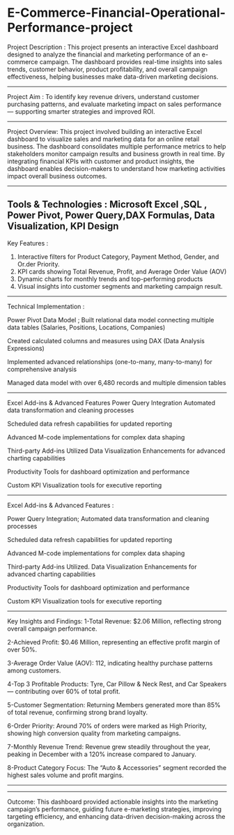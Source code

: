 # E-Commerce-Financial-Operational-Performance-project


Project Description :
This project presents an interactive Excel dashboard designed to analyze the financial and marketing performance of an e-commerce campaign. The dashboard provides real-time insights into sales trends, customer behavior, product profitability, and overall campaign effectiveness, helping businesses make data-driven marketing decisions.

---

Project Aim :
To identify key revenue drivers, understand customer purchasing patterns, and evaluate marketing impact on sales performance — supporting smarter strategies and improved ROI.

---
Project Overview:
This project involved building an interactive Excel dashboard to visualize sales and marketing data for an online retail business. The dashboard consolidates multiple performance metrics to help stakeholders monitor campaign results and business growth in real time. By integrating financial KPIs with customer and product insights, the dashboard enables decision-makers to understand how marketing activities impact overall business outcomes.

---
Tools & Technologies :
Microsoft Excel ,SQL , Power Pivot, Power Query,DAX Formulas, Data Visualization, KPI Design
---
Key Features :
1) Interactive filters for Product Category, Payment Method, Gender, and Or.der Priority.
2) KPI cards showing Total Revenue, Profit, and Average Order Value (AOV)
3) Dynamic charts for monthly trends and top-performing products
4) Visual insights into customer segments and marketing campaign result.


---

Technical Implementation :

Power Pivot Data Model ;
Built relational data model connecting multiple data tables (Salaries, Positions, Locations, Companies)

Created calculated columns and measures using DAX (Data Analysis Expressions)

Implemented advanced relationships (one-to-many, many-to-many) for comprehensive analysis

Managed data model with over 6,480 records and multiple dimension tables

---

Excel Add-ins & Advanced Features
Power Query Integration
Automated data transformation and cleaning processes

Scheduled data refresh capabilities for updated reporting

Advanced M-code implementations for complex data shaping

Third-party Add-ins Utilized
Data Visualization Enhancements for advanced charting capabilities

Productivity Tools for dashboard optimization and performance

Custom KPI Visualization tools for executive reporting 

----
Excel Add-ins & Advanced Features :

Power Query Integration;
Automated data transformation and cleaning processes

Scheduled data refresh capabilities for updated reporting

Advanced M-code implementations for complex data shaping

Third-party Add-ins Utilized.
Data Visualization Enhancements for advanced charting capabilities

Productivity Tools for dashboard optimization and performance

Custom KPI Visualization tools for executive reporting

----

Key Insights and Findings:
1-Total Revenue: $2.06 Million, reflecting strong overall campaign performance.

2-Achieved Profit: $0.46 Million, representing an effective profit margin of over 50%.

3-Average Order Value (AOV): 112, indicating healthy purchase patterns among customers.

4-Top 3 Profitable Products: Tyre, Car Pillow & Neck Rest, and Car Speakers — contributing over 60% of total profit.

5-Customer Segmentation: Returning Members generated more than 85% of total revenue, confirming strong brand loyalty.

6-Order Priority: Around 70% of orders were marked as High Priority, showing high conversion quality from marketing campaigns.

7-Monthly Revenue Trend: Revenue grew steadily throughout the year, peaking in December with a 120% increase compared to January.

8-Product Category Focus: The “Auto & Accessories” segment recorded the highest sales volume and profit margins.

---
---
Outcome:
This dashboard provided actionable insights into the marketing campaign’s performance, guiding future e-marketing strategies, improving targeting efficiency, and enhancing data-driven decision-making across the organization.

